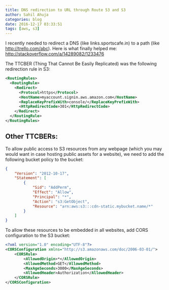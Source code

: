 ```yaml
---
title: DNS redirection to URL through Route 53 and S3
author: Sahil Ahuja
categories: blog
date: 2016-12-17 03:33:51
tags: [aws, s3]
---
```

I recently needed to redirect a DNS (like links.sportscafe.in) to a path (like http://trello.com/abc). Here is what finally helped me: http://stackoverflow.com/a/14289082/1233476
<!-- more -->

The TTCBER (Thing That Cannot Be Easily Replicated) was the following redirection rule in S3:
```xml
<RoutingRules>
  <RoutingRule>
    <Redirect>
      <Protocol>https</Protocol>
      <HostName>myaccount.signin.aws.amazon.com</HostName>
      <ReplaceKeyPrefixWith>console/</ReplaceKeyPrefixWith>
      <HttpRedirectCode>301</HttpRedirectCode>
    </Redirect>
  </RoutingRule>
</RoutingRules>
```

Other TTCBERs:
---
To allow public access to S3 resources from any webpage (which you may would want in case hosting public assets for a website), we need to add the following bucket policy to the bucket:
```json
{
	"Version": "2012-10-17",
	"Statement": [
		{
			"Sid": "AddPerm",
			"Effect": "Allow",
			"Principal": "*",
			"Action": "s3:GetObject",
			"Resource": "arn:aws:s3:::cdn-static.mybucket.name/*"
		}
	]
}
```

To allow these resources to be embedded in all websites, add CORS configuration to the S3 bucket:
```xml
<?xml version="1.0" encoding="UTF-8"?>
<CORSConfiguration xmlns="http://s3.amazonaws.com/doc/2006-03-01/">
    <CORSRule>
        <AllowedOrigin>*</AllowedOrigin>
        <AllowedMethod>GET</AllowedMethod>
        <MaxAgeSeconds>3000</MaxAgeSeconds>
        <AllowedHeader>Authorization</AllowedHeader>
    </CORSRule>
</CORSConfiguration>

```

